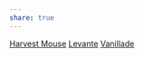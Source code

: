 ```yaml
---
share: true
---
```

[Harvest Mouse](Harvest%20Mouse.md)
[Levante](Levante.md)
[Vanillade](Vanillade.md)
